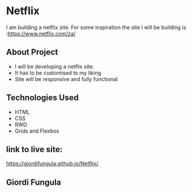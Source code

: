 # Netflix
I am building a netflix site. For some inspiration the site I will be building is
:https://www.netflix.com/za/

## About Project
 - I will be developing a netflix site.
 - It has to be customised to my liking
 - Site will be responsive and fully functional
 
## Technologies Used
 - HTML
 - CSS
 - RWD
 - Grids and Flexbox
 
 ## link to live site:
 https://giordifungula.github.io/Netflix/.

 ## Giordi Fungula

